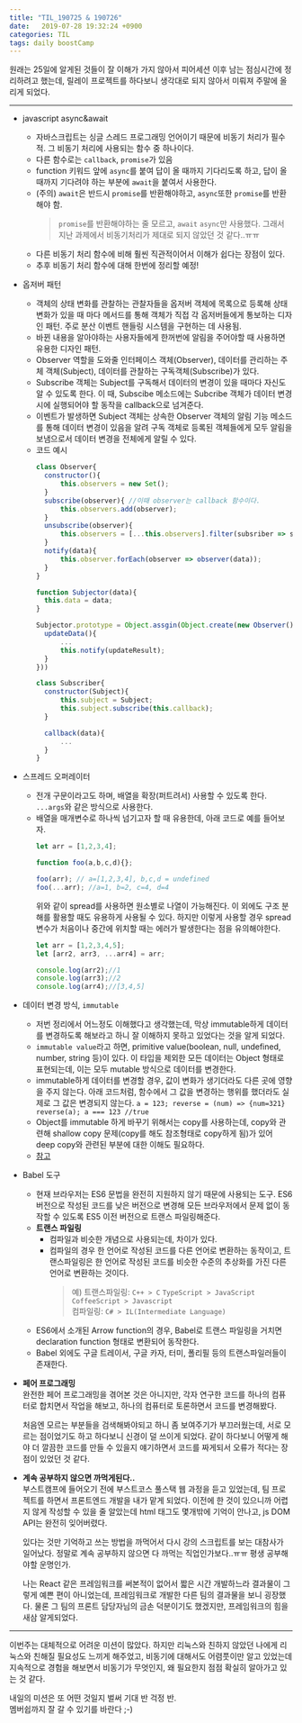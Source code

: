 ```yaml
---
title: "TIL_190725 & 190726"
date:   2019-07-28 19:32:24 +0900
categories: TIL
tags: daily boostCamp
---
```


원래는 25일에 알게된 것들이 잘 이해가 가지 않아서 피어세션 이후 남는 점심시간에 정리하려고 했는데, 릴레이 프로젝트를 하다보니 생각대로 되지 않아서 미뤄져 주말에 올리게 되었다.  

___
  
* javascript async&await
	- 자바스크립트는 싱글 스레드 프로그래밍 언어이기 때문에 비동기 처리가 필수적. 그 비동기 처리에 사용되는 함수 중 하나이다.
	- 다른 함수로는 `callback`, `promise`가 있음
	- function 키워드 앞에 `async`를 붙여 답이 올 때까지 기다리도록 하고, 답이 올 때까지 기다려야 하는 부분에 `await`을 붙여서 사용한다. 
	- (주의) `await`은 반드시 `promise`를 반환해야하고, `async`또한 `promise`를 반환해야 함.
	  > `promise`를 반환해야하는 줄 모르고, `await` `async`만 사용했다. 그래서 지난 과제에서 비동기처리가 제대로 되지 않았던 것 같다..ㅠㅠ
	- 다른 비동기 처리 함수에 비해 훨씬 직관적이어서 이해가 쉽다는 장점이 있다. 
	- 추후 비동기 처리 함수에 대해 한번에 정리할 예정!

* 옵저버 패턴
	- 객체의 상태 변화를 관찰하는 관찰자들을 옵저버 객체에 목록으로 등록해 상태 변화가 있을 때 마다 메서드를 통해 객체가 직접 각 옵저버들에게 통보하는 디자인 패턴. 주로 분산 이벤트 핸들링 시스템을 구현하는 데 사용됨.  
	- 바뀐 내용을 알아야하는 사용자들에게 한꺼번에 알림을 주어야할 때 사용하면 유용한 디자인 패턴.
	- Observer 역할을 도와줄 인터페이스 객체(Observer), 데이터를 관리하는 주체 객체(Subject), 데이터를 관찰하는 구독객체(Subscribe)가 있다.  
	- Subscribe 객체는 Subject를 구독해서 데이터의 변경이 있을 때마다 자신도 알 수 있도록 한다. 이 때, Subscibe 메소드에는 Subcribe 객체가 데이터 변경 시에 실행되어야 할 동작을 callback으로 넘겨준다. 
	- 이벤트가 발생하면 Subject 객체는 상속한 Observer 객체의 알림 기능 메소드를 통해 데이터 변경이 있음을 알려 구독 객체로 등록된 객체들에게 모두 알림을 보냄으로서 데이터 변경을 전체에게 알릴 수 있다.  
	- 코드 예시
	  ```javascript
	  class Observer{
	  	constructor(){
	  		this.observers = new Set();
	  	}
	  	subscribe(observer){ //이때 observer는 callback 함수이다.
	  		this.observers.add(observer);
	  	}
	  	unsubscribe(observer){
	  		this.observers = [...this.observers].filter(subsriber => subscriber !== observer);
	  	}
	  	notify(data){
	  		this.observer.forEach(observer => observer(data));
	  	}
	  }

	  function Subjector(data){
	  	this.data = data;
	  }

	  Subjector.prototype = Object.assgin(Object.create(new Observer(), {
	  	updateData(){
	  		...
	  		this.notify(updateResult);
	  	}
	  }))

	  class Subscriber{
	  	constructor(Subject){
	  		this.subject = Subject;
	  		this.subject.subscribe(this.callback);
	  	}

	  	callback(data){
	  		...
	  	}
	  }
	  ```

* 스프레드 오퍼레이터
	- 전개 구문이라고도 하며, 배열을 확장(퍼트려서) 사용할 수 있도록 한다. `...args`와 같은 방식으로 사용한다.
	- 배열을 매개변수로 하나씩 넘기고자 할 때 유용한데, 아래 코드로 예를 들어보자.
	  ```javascript
	  let arr = [1,2,3,4];

	  function foo(a,b,c,d){};

	  foo(arr); // a=[1,2,3,4], b,c,d = undefined
	  foo(...arr); //a=1, b=2, c=4, d=4
	  ```
	  위와 같이 spread를 사용하면 원소별로 나열이 가능해진다. 이 외에도 구조 분해를 활용할 때도 유용하게 사용될 수 있다. 하지만 이렇게 사용할 경우 spread 변수가 처음이나 중간에 위치할 때는 에러가 발생한다는 점을 유의해야한다. 
	  ```javascript
	  let arr = [1,2,3,4,5];
	  let [arr2, arr3, ...arr4] = arr;
	  
	  console.log(arr2);//1
	  console.log(arr3);//2
	  console.log(arr4);//[3,4,5]
	  ```

* 데이터 변경 방식, `immutable`
	- 저번 정리에서 어느정도 이해했다고 생각했는데, 막상 immutable하게 데이터를 변경하도록 해보라고 하니 잘 이해하지 못하고 있었다는 것을 알게 되었다. 
	- `immutable value`라고 하면, primitive value(boolean, null, undefined, number, string 등)이 있다. 이 타입을 제외한 모든 데이터는 Object 형태로 표현되는데, 이는 모두 mutable 방식으로 데이터를 변경한다. 
	-  immutable하게 데이터를 변경할 경우, 값이 변화가 생기더라도 다른 곳에 영향을 주지 않는다. 아래 코드처럼, 함수에서 그 값을 변경하는 행위를 했더라도 실제로 그 값은 변경되지 않는다. 
	  ```
	  a = 123;
	  reverse = (num) => {num=321}
	  reverse(a);
	  a === 123 //true
	  ```
	- Object를 immutable 하게 바꾸기 위해서는 copy를 사용하는데, copy와 관련해 shallow copy 문제(copy를 해도 참조형태로 copy하게 됨)가 있어 deep copy와 관련된 부분에 대한 이해도 필요하다.
	- [참고](http://blog.naver.com/PostView.nhn?blogId=wj8606&logNo=221209820504)

* Babel 도구  
	- 현재 브라우저는 ES6 문법을 완전히 지원하지 않기 때문에 사용되는 도구. ES6 버전으로 작성된 코드를 낮은 버전으로 변경해 모든 브라우저에서 문제 없이 동작할 수 있도록 ES5 이전 버전으로 트랜스 파일링해준다. 
	- **트랜스 파일링**
		+ 컴파일과 비슷한 개념으로 사용되는데, 차이가 있다.
		+ 컴파일의 경우 한 언어로 작성된 코드를 다른 언어로 변환하는 동작이고, 트랜스파일링은 한 언어로 작성된 코드를 비슷한 수준의 추상화를 가진 다른 언어로 변환하는 것이다. 
		  > 예) 트랜스파일링: `C++ > C` `TypeScript > JavaScript` `CoffeeScript > Javascript`  
		  > 컴파일링: `C# > IL(Intermediate Language)`
	- ES6에서 소개된 Arrow function의 경우, Babel로 트랜스 파일링을 거치면 declaration function 형태로 변환되어 동작한다. 
	- Babel 외에도 구글 트레이서, 구글 카자, 터미, 폴리필 등의 트랜스파일러들이 존재한다. 

* **페어 프로그래밍**  
	완전한 페어 프로그래밍을 겪어본 것은 아니지만, 각자 연구한 코드를 하나의 컴퓨터로 합치면서 작업을 해보고, 하나의 컴퓨터로 토론하면서 코드를 변경해봤다.  

	처음엔 모르는 부분들을 검색해봐야되고 하니 좀 보여주기가 부끄러웠는데, 서로 모르는 점이었기도 하고 하다보니 신경이 덜 쓰이게 되었다. 같이 하다보니 어떻게 해야 더 깔끔한 코드를 만들 수 있을지 얘기하면서 코드를 짜게되서 오류가 적다는 장점이 있었던 것 같다. 

* **계속 공부하지 않으면 까먹게된다..**  
	부스트캠프에 들어오기 전에 부스트코스 풀스택 웹 과정을 듣고 있었는데, 팀 프로젝트를 하면서 프론트엔드 개발을 내가 맡게 되었다. 이전에 한 것이 있으니까 어렵지 않게 작성할 수 있을 줄 알았는데 html 태그도 몇개밖에 기억이 안나고, js DOM API는 완전히 잊어버렸다.  

	있다는 것만 기억하고 쓰는 방법을 까먹어서 다시 강의 스크립트를 보는 대참사가 일어났다. 정말로 계속 공부하지 않으면 다 까먹는 직업인가보다..ㅠㅠ 평생 공부해야할 운명인가.  

	나는 React 같은 프레임워크를 써본적이 없어서 짧은 시간 개발하느라 결과물이 그렇게 예쁜 편이 아니었는데, 프레임워크로 개발한 다른 팀의 결과물을 보니 굉장했다. 물론 그 팀의 프론트 담당자님의 금손 덕분이기도 했겠지만, 프레임워크의 힘을 새삼 알게되었다. 

___ 

이번주는 대체적으로 어려운 미션이 많았다. 하지만 리눅스와 친하지 않았던 나에게 리눅스와 친해질 필요성도 느끼게 해주었고, 비동기에 대해서도 어렴풋이만 알고 있었는데 지속적으로 경험을 해보면서 비동기가 무엇인지, 왜 필요한지 점점 확실히 알아가고 있는 것 같다.  
  
내일의 미션은 또 어떤 것일지 벌써 기대 반 걱정 반.  
멤버쉽까지 잘 갈 수 있기를 바란다 ;-)
	
